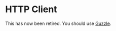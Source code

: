 HTTP Client
===========

This has now been retired. You should use [Guzzle](http://guzzlephp.org/ "Guzzle PHP Http Client Library").
